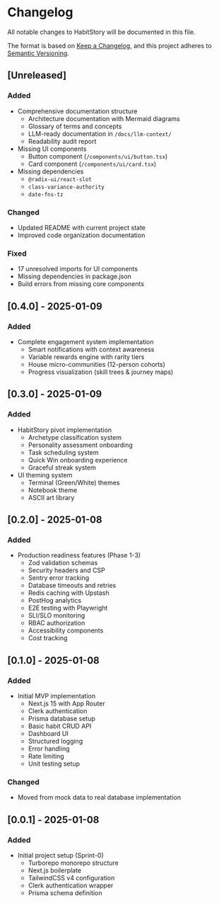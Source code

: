 # Changelog

All notable changes to HabitStory will be documented in this file.

The format is based on [Keep a Changelog](https://keepachangelog.com/en/1.0.0/),
and this project adheres to [Semantic Versioning](https://semver.org/spec/v2.0.0.html).

## [Unreleased]

### Added
- Comprehensive documentation structure
  - Architecture documentation with Mermaid diagrams
  - Glossary of terms and concepts
  - LLM-ready documentation in `/docs/llm-context/`
  - Readability audit report
- Missing UI components
  - Button component (`/components/ui/button.tsx`)
  - Card component (`/components/ui/card.tsx`)
- Missing dependencies
  - `@radix-ui/react-slot`
  - `class-variance-authority`
  - `date-fns-tz`

### Changed
- Updated README with current project state
- Improved code organization documentation

### Fixed
- 17 unresolved imports for UI components
- Missing dependencies in package.json
- Build errors from missing core components

## [0.4.0] - 2025-01-09

### Added
- Complete engagement system implementation
  - Smart notifications with context awareness
  - Variable rewards engine with rarity tiers
  - House micro-communities (12-person cohorts)
  - Progress visualization (skill trees & journey maps)

## [0.3.0] - 2025-01-09

### Added
- HabitStory pivot implementation
  - Archetype classification system
  - Personality assessment onboarding
  - Task scheduling system
  - Quick Win onboarding experience
  - Graceful streak system
- UI theming system
  - Terminal (Green/White) themes
  - Notebook theme
  - ASCII art library

## [0.2.0] - 2025-01-08

### Added
- Production readiness features (Phase 1-3)
  - Zod validation schemas
  - Security headers and CSP
  - Sentry error tracking
  - Database timeouts and retries
  - Redis caching with Upstash
  - PostHog analytics
  - E2E testing with Playwright
  - SLI/SLO monitoring
  - RBAC authorization
  - Accessibility components
  - Cost tracking

## [0.1.0] - 2025-01-08

### Added
- Initial MVP implementation
  - Next.js 15 with App Router
  - Clerk authentication
  - Prisma database setup
  - Basic habit CRUD API
  - Dashboard UI
  - Structured logging
  - Error handling
  - Rate limiting
  - Unit testing setup

### Changed
- Moved from mock data to real database implementation

## [0.0.1] - 2025-01-08

### Added
- Initial project setup (Sprint-0)
  - Turborepo monorepo structure
  - Next.js boilerplate
  - TailwindCSS v4 configuration
  - Clerk authentication wrapper
  - Prisma schema definition